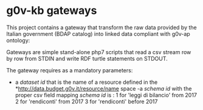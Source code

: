 # g0v-kb gateways

This project contains a gateway that transform the raw data provided by the Italian government (BDAP catalog) into linked data compliant with g0v-ap ontology:

Gateways are simple stand-alone php7 scripts that read a csv stream row by row from STDIN and write RDF turtle statements on STDOUT. 

The gateway requires as a mandatory parameters:

- a *dataset id* that is the name of a resource defined in the *http://data.budget.g0v.it/resource/name space 
-a *schema id* with the proper csv field mapping
    *schema id* is :
        1 for 'leggi di bilancio' from 2017
        2 for 'rendiconti' from 2017
        3 for 'rendiconti' before 2017